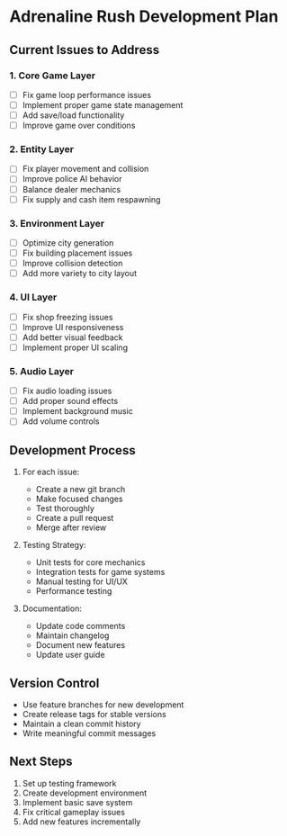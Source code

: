 # Adrenaline Rush Development Plan

## Current Issues to Address

### 1. Core Game Layer
- [ ] Fix game loop performance issues
- [ ] Implement proper game state management
- [ ] Add save/load functionality
- [ ] Improve game over conditions

### 2. Entity Layer
- [ ] Fix player movement and collision
- [ ] Improve police AI behavior
- [ ] Balance dealer mechanics
- [ ] Fix supply and cash item respawning

### 3. Environment Layer
- [ ] Optimize city generation
- [ ] Fix building placement issues
- [ ] Improve collision detection
- [ ] Add more variety to city layout

### 4. UI Layer
- [ ] Fix shop freezing issues
- [ ] Improve UI responsiveness
- [ ] Add better visual feedback
- [ ] Implement proper UI scaling

### 5. Audio Layer
- [ ] Fix audio loading issues
- [ ] Add proper sound effects
- [ ] Implement background music
- [ ] Add volume controls

## Development Process

1. For each issue:
   - Create a new git branch
   - Make focused changes
   - Test thoroughly
   - Create a pull request
   - Merge after review

2. Testing Strategy:
   - Unit tests for core mechanics
   - Integration tests for game systems
   - Manual testing for UI/UX
   - Performance testing

3. Documentation:
   - Update code comments
   - Maintain changelog
   - Document new features
   - Update user guide

## Version Control

- Use feature branches for new development
- Create release tags for stable versions
- Maintain a clean commit history
- Write meaningful commit messages

## Next Steps

1. Set up testing framework
2. Create development environment
3. Implement basic save system
4. Fix critical gameplay issues
5. Add new features incrementally 